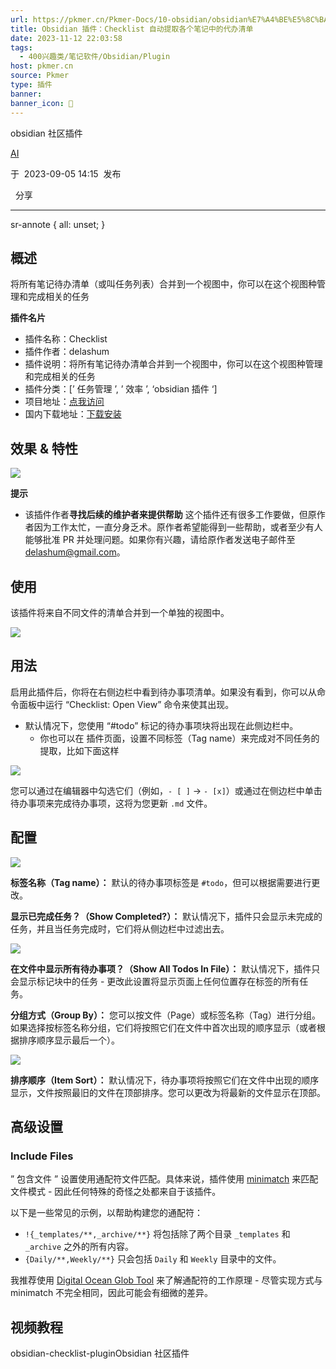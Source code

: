 ```yaml
---
url: https://pkmer.cn/Pkmer-Docs/10-obsidian/obsidian%E7%A4%BE%E5%8C%BA%E6%8F%92%E4%BB%B6/obsidian-checklist-plugin/
title: Obsidian 插件：Checklist 自动提取各个笔记中的代办清单
date: 2023-11-12 22:03:58
tags:
  - 400兴趣类/笔记软件/Obsidian/Plugin
host: pkmer.cn
source: Pkmer
type: 插件
banner: 
banner_icon: 🔖
---
```

<div class="menu-toggle"> <SidebarToggle client:idle ></SidebarToggle> </div>

obsidian 社区插件

[AI](https://pkmer.cn/authors/ai)

于  2023-09-05 14:15  发布

  分享

* * *

sr-annote { all: unset; }

## 概述

将所有笔记待办清单（或叫任务列表）合并到一个视图中，你可以在这个视图种管理和完成相关的任务

**插件名片**

*   插件名称：Checklist
*   插件作者：delashum
*   插件说明：将所有笔记待办清单合并到一个视图中，你可以在这个视图种管理和完成相关的任务
*   插件分类：[’ 任务管理 ’, ’ 效率 ’, ‘obsidian 插件 ‘]
*   项目地址：[点我访问](https://github.com/delashum/obsidian-checklist-plugin)
*   国内下载地址：[下载安装](https://pkmer.cn/products/plugin/pluginMarket/?obsidian-checklist-plugin)

## 效果 & 特性

![](https://cdn.pkmer.cn/covers/obsidian-checklist-plugin.PNG!pkmer)

**提示**

*   该插件作者**寻找后续的维护者来提供帮助** 这个插件还有很多工作要做，但原作者因为工作太忙，一直分身乏术。原作者希望能得到一些帮助，或者至少有人能够批准 PR 并处理问题。如果你有兴趣，请给原作者发送电子邮件至 [delashum@gmail.com](mailto:delashum@gmail.com)。

## 使用

该插件将来自不同文件的清单合并到一个单独的视图中。

![](https://raw.githubusercontent.com/delashum/obsidian-checklist-plugin/master/images/screenshot-two-files.png)

## 用法

启用此插件后，你将在右侧边栏中看到待办事项清单。如果没有看到，你可以从命令面板中运行 “Checklist: Open View” 命令来使其出现。

*   默认情况下，您使用 “#todo” 标记的待办事项块将出现在此侧边栏中。
    *   你也可以在 插件页面，设置不同标签（Tag name）来完成对不同任务的提取，比如下面这样

![](https://cdn.pkmer.cn/images/20230905141130.png!pkmer)

您可以通过在编辑器中勾选它们（例如，`- [ ]` -> `- [x]`）或通过在侧边栏中单击待办事项来完成待办事项，这将为您更新 `.md` 文件。

## 配置

![](https://raw.githubusercontent.com/delashum/obsidian-checklist-plugin/master/images/screenshot-settings.png)

**标签名称（Tag name）：** 默认的待办事项标签是 `#todo`，但可以根据需要进行更改。

**显示已完成任务？（Show Completed?）：** 默认情况下，插件只会显示未完成的任务，并且当任务完成时，它们将从侧边栏中过滤出去。

![](https://raw.githubusercontent.com/delashum/obsidian-checklist-plugin/master/images/screenshot-show-completed.png)

**在文件中显示所有待办事项？（Show All Todos In File）：** 默认情况下，插件只会显示标记块中的任务 - 更改此设置将显示页面上任何位置存在标签的所有任务。

**分组方式（Group By）：** 您可以按文件（Page）或标签名称（Tag）进行分组。如果选择按标签名称分组，它们将按照它们在文件中首次出现的顺序显示（或者根据排序顺序显示最后一个）。

![](https://raw.githubusercontent.com/delashum/obsidian-checklist-plugin/master/images/screenshot-sub-tag.png)

**排序顺序（Item Sort）：** 默认情况下，待办事项将按照它们在文件中出现的顺序显示，文件按照最旧的文件在顶部排序。您可以更改为将最新的文件显示在顶部。

## 高级设置

### Include Files

” 包含文件 ” 设置使用通配符文件匹配。具体来说，插件使用 [minimatch](https://github.com/isaacs/minimatch) 来匹配文件模式 - 因此任何特殊的奇怪之处都来自于该插件。

以下是一些常见的示例，以帮助构建您的通配符：

*   `!{_templates/**,_archive/**}` 将包括除了两个目录 `_templates` 和 `_archive` 之外的所有内容。
*   `{Daily/**,Weekly/**}` 只会包括 `Daily` 和 `Weekly` 目录中的文件。

我推荐使用 [Digital Ocean Glob Tool](https://www.digitalocean.com/community/tools/glob) 来了解通配符的工作原理 - 尽管实现方式与 minimatch 不完全相同，因此可能会有细微的差异。

## 视频教程

obsidian-checklist-pluginObsidian 社区插件